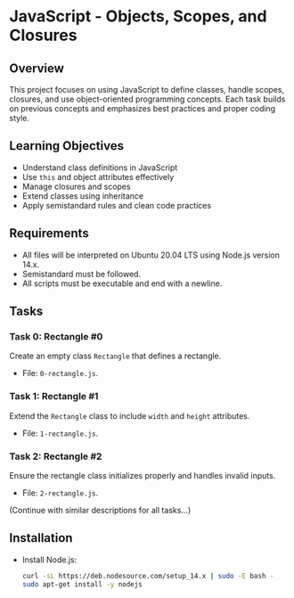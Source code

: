 # JavaScript - Objects, Scopes, and Closures

## Overview
This project focuses on using JavaScript to define classes, handle scopes, closures, and use object-oriented programming concepts. Each task builds on previous concepts and emphasizes best practices and proper coding style.

## Learning Objectives
- Understand class definitions in JavaScript
- Use `this` and object attributes effectively
- Manage closures and scopes
- Extend classes using inheritance
- Apply semistandard rules and clean code practices

## Requirements
- All files will be interpreted on Ubuntu 20.04 LTS using Node.js version 14.x.
- Semistandard must be followed.
- All scripts must be executable and end with a newline.

## Tasks
### Task 0: Rectangle #0
Create an empty class `Rectangle` that defines a rectangle.
- File: `0-rectangle.js`.

### Task 1: Rectangle #1
Extend the `Rectangle` class to include `width` and `height` attributes.
- File: `1-rectangle.js`.

### Task 2: Rectangle #2
Ensure the rectangle class initializes properly and handles invalid inputs.
- File: `2-rectangle.js`.

(Continue with similar descriptions for all tasks...)

## Installation
- Install Node.js:
  ```bash
  curl -sL https://deb.nodesource.com/setup_14.x | sudo -E bash -
  sudo apt-get install -y nodejs
